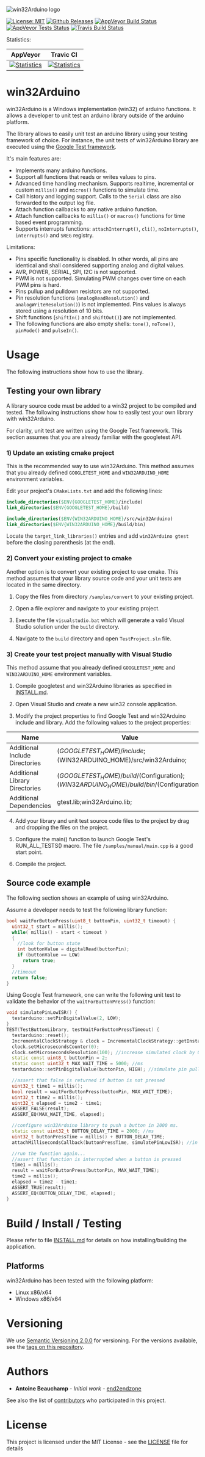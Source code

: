 ![win32Arduino logo](https://github.com/end2endzone/win32Arduino/raw/master/docs/win32Arduino-splashscreen.png)

[![License: MIT](https://img.shields.io/badge/License-MIT-yellow.svg)](https://opensource.org/licenses/MIT)
[![Github Releases](https://img.shields.io/github/release/end2endzone/win32Arduino.svg)](https://github.com/end2endzone/win32Arduino/releases)
[![AppVeyor Build Status](https://img.shields.io/appveyor/ci/end2endzone/win32Arduino/master.svg?logo=appveyor)](https://ci.appveyor.com/project/end2endzone/win32Arduino)
[![AppVeyor Tests Status](https://img.shields.io/appveyor/tests/end2endzone/win32Arduino/master.svg?logo=appveyor)](https://ci.appveyor.com/project/end2endzone/win32Arduino/branch/master/tests)
[![Travis Build Status](https://img.shields.io/travis/end2endzone/win32Arduino/master.svg?logo=travis&style=flat)](https://travis-ci.org/end2endzone/win32Arduino)

Statistics:

| AppVeyor | Travic CI |
|----------|-----------|
| [![Statistics](https://buildstats.info/appveyor/chart/end2endzone/win32Arduino)](https://ci.appveyor.com/project/end2endzone/win32Arduino/branch/master) | [![Statistics](https://buildstats.info/travisci/chart/end2endzone/win32Arduino)](https://travis-ci.org/end2endzone/win32Arduino) |



# win32Arduino #

win32Arduino is a Windows implementation (win32) of arduino functions. It allows a developer to unit test an arduino library outside of the arduino platform.

The library allows to easily unit test an arduino library using your testing framework of choice. For instance, the unit tests of win32Arduino library are executed using the [Google Test framework](http://github.com/google/googletest).

It's main features are:
*  Implements many arduino functions.
*  Support all functions that reads or writes values to pins.
*  Advanced time handling mechanism. Supports realtime, incremental or custom `millis()` and `micros()` functions to simulate time.
*  Call history and logging support. Calls to the `Serial` class are also forwarded to the output log file.
* Attach function callbacks to any native arduino function.
* Attach function callbacks to `millis()` or `macros()` functions for time based event programming.
* Supports interrupts functions: `attachInterrupt()`, `cli()`, `noInterrupts()`, `interrupts()` and `SREG` registry.

Limitations:
* Pins specific functionality is disabled. In other words, all pins are identical and shall considered supporting analog and digital values.
* AVR, POWER, SERIAL, SPI, I2C is not supported.
* PWM is not supported. Simulating PWM changes over time on each PWM pins is hard.
* Pins pullup and pulldown resistors are not supported.
* Pin resolution functions (`analogReadResolution()` and `analogWriteResolution()`) is not implemented. Pins values is always stored using a resolution of 10 bits.
* Shift functions (`shiftIn()` and `shiftOut()`) are not implemented.
* The following functions are also empty shells: `tone()`, `noTone()`, `pinMode()` and `pulseIn()`.




# Usage #

The following instructions show how to use the library.




## Testing your own library ##

A library source code must be added to a win32 project to be compiled and tested. The following instructions show how to easily test your own library with win32Arduino.

For clarity, unit test are written using the Google Test framework. This section assumes that you are already familiar with the googletest API.



### 1) Update an existing cmake project ###

This is the recommended way to use win32Arduino. This method assumes that you already defined `GOOGLETEST_HOME` and `WIN32ARDUINO_HOME` environment variables.

Edit your project's `CMakeLists.txt` and add the following lines:

```CMake
include_directories($ENV{GOOGLETEST_HOME}/include)
link_directories($ENV{GOOGLETEST_HOME}/build)

include_directories($ENV{WIN32ARDUINO_HOME}/src/win32Arduino)
link_directories($ENV{WIN32ARDUINO_HOME}/build/bin)
```

Locate the `target_link_libraries()` entries and add `win32Arduino gtest` before the closing parenthesis (at the end).



### 2) Convert your existing project to cmake ###

Another option is to convert your existing project to use cmake. This method assumes that your library source code and your unit tests are located in the same directory.

1) Copy the files from directory `/samples/convert` to your existing project.

2) Open a file explorer and navigate to your existing project.

3) Execute the file `visualstudio.bat` which will generate a valid Visual Studio solution under the `build` directory.

4) Navigate to the `build` directory and open `TestProject.sln` file.



### 3) Create your test project manually with Visual Studio ###

This method assume that you already defined `GOOGLETEST_HOME` and `WIN32ARDUINO_HOME` environment variables.

1) Compile googletest and win32Arduino libraries as specified in [INSTALL.md](INSTALL.md).

2) Open Visual Studio and create a new win32 console application.

3) Modify the project properties to find Google Test and win32Arduino include and library. Add the following values to the project properties:

| Name                             | Value                                                                                             |
|----------------------------------|---------------------------------------------------------------------------------------------------|
|  Additional Include Directories  | $(GOOGLETEST_HOME)/include;$(WIN32ARDUINO_HOME)/src/win32Arduino;                                 |
|  Additional Library Directories  | $(GOOGLETEST_HOME)/build/$(Configuration);$(WIN32ARDUINO_HOME)/build/bin/$(Configuration);        |
|  Additional Dependencies         | gtest.lib;win32Arduino.lib;                                                                       |

4) Add your library and unit test source code files to the project by drag and dropping the files on the project.

5) Configure the main() function to launch Google Test's RUN_ALL_TESTS() macro. The file `/samples/manual/main.cpp` is a good start point.

6) Compile the project.




## Source code example ##

The following section shows an example of using win32Arduino.

Assume a developer needs to test the following library function:
```cpp
bool waitForButtonPress(uint8_t buttonPin, uint32_t timeout) {
  uint32_t start = millis();
  while( millis() - start < timeout )
  {
    //look for button state
    int buttonValue = digitalRead(buttonPin);
    if (buttonValue == LOW)
      return true;
  }
  //timeout
  return false;
}
```

Using Google Test framework, one can write the following unit test to validate the behavior of the `waitForButtonPress()` function:

```cpp
void simulatePinLowISR() {
  testarduino::setPinDigitalValue(2, LOW);
}
TEST(TestButtonLibrary, testWaitForButtonPressTimeout) {
  testarduino::reset();
  IncrementalClockStrategy & clock = IncrementalClockStrategy::getInstance();
  clock.setMicrosecondsCounter(0);
  clock.setMicrosecondsResolution(100); //increase simulated clock by 0.1ms for every calls to micros()
  static const uint8_t buttonPin = 2;
  static const uint32_t MAX_WAIT_TIME = 5000; //ms
  testarduino::setPinDigitalValue(buttonPin, HIGH); //simulate pin pull-up resistor

  //assert that false is returned if button is not pressed
  uint32_t time1 = millis();
  bool result = waitForButtonPress(buttonPin, MAX_WAIT_TIME);
  uint32_t time2 = millis();
  uint32_t elapsed = time2 - time1;
  ASSERT_FALSE(result);
  ASSERT_EQ(MAX_WAIT_TIME, elapsed);

  //configure win32Arduino library to push a button in 2000 ms.
  static const uint32_t BUTTON_DELAY_TIME = 2000; //ms
  uint32_t buttonPressTime = millis() + BUTTON_DELAY_TIME;
  attachMillisecondsCallback(buttonPressTime, simulatePinLowISR); //in 2000 ms, the button pin will go LOW

  //run the function again...
  //assert that function is interrupted when a button is pressed
  time1 = millis();
  result = waitForButtonPress(buttonPin, MAX_WAIT_TIME);
  time2 = millis();
  elapsed = time2 - time1;
  ASSERT_TRUE(result);
  ASSERT_EQ(BUTTON_DELAY_TIME, elapsed);
}
```



# Build / Install / Testing #

Please refer to file [INSTALL.md](INSTALL.md) for details on how installing/building the application.




## Platforms ##

win32Arduino has been tested with the following platform:

  * Linux x86/x64
  * Windows x86/x64


  
  
# Versioning #

We use [Semantic Versioning 2.0.0](http://semver.org/) for versioning. For the versions available, see the [tags on this repository](https://github.com/end2endzone/win32Arduino/tags).




# Authors #

* **Antoine Beauchamp** - *Initial work* - [end2endzone](https://github.com/end2endzone)

See also the list of [contributors](https://github.com/end2endzone/win32Arduino/blob/master/AUTHORS) who participated in this project.




# License #

This project is licensed under the MIT License - see the [LICENSE](LICENSE) file for details
